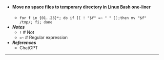 - #### Move no space files to temporary directory in Linux Bash one-liner
    - `for f in {01..23}*; do if [[ ! "$f" =~ " " ]];then mv "$f" /tmp/; fi; done`
- ***Notes***
    - `!` # Not
    - `=~` # Regular expression
- ***References***
    - ChatGPT
- ---

